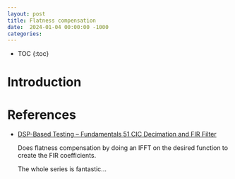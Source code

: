 ```yaml
---
layout: post
title: Flatness compensation
date:  2024-01-04 00:00:00 -1000
categories:
---
```


* TOC
{:toc}

# Introduction

# References

* [DSP-Based Testing – Fundamentals 51 CIC Decimation and FIR Filter](https://www3.advantest.com/documents/11348/9be9d841-823a-4a04-a7cc-38629a78fe6c)

    Does flatness compensation by doing an IFFT on the desired function to create
    the FIR coefficients.

    The whole series is fantastic...
